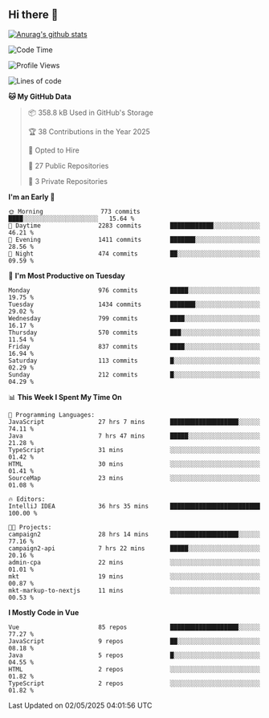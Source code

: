 ## Hi there 👋

[![Anurag's github stats](https://github-readme-stats.vercel.app/api?username=Songwonseok)](https://github.com/anuraghazra/github-readme-stats)



<!--START_SECTION:waka-->
![Code Time](http://img.shields.io/badge/Code%20Time-3%2C431%20hrs%2059%20mins-blue)

![Profile Views](http://img.shields.io/badge/Profile%20Views-0-blue)

![Lines of code](https://img.shields.io/badge/From%20Hello%20World%20I%27ve%20Written-34.8%20million%20lines%20of%20code-blue)

**🐱 My GitHub Data** 

> 📦 358.8 kB Used in GitHub's Storage 
 > 
> 🏆 38 Contributions in the Year 2025
 > 
> 💼 Opted to Hire
 > 
> 📜 27 Public Repositories 
 > 
> 🔑 3 Private Repositories 
 > 
**I'm an Early 🐤** 

```text
🌞 Morning                773 commits         ████░░░░░░░░░░░░░░░░░░░░░   15.64 % 
🌆 Daytime                2283 commits        ████████████░░░░░░░░░░░░░   46.21 % 
🌃 Evening                1411 commits        ███████░░░░░░░░░░░░░░░░░░   28.56 % 
🌙 Night                  474 commits         ██░░░░░░░░░░░░░░░░░░░░░░░   09.59 % 
```
📅 **I'm Most Productive on Tuesday** 

```text
Monday                   976 commits         █████░░░░░░░░░░░░░░░░░░░░   19.75 % 
Tuesday                  1434 commits        ███████░░░░░░░░░░░░░░░░░░   29.02 % 
Wednesday                799 commits         ████░░░░░░░░░░░░░░░░░░░░░   16.17 % 
Thursday                 570 commits         ███░░░░░░░░░░░░░░░░░░░░░░   11.54 % 
Friday                   837 commits         ████░░░░░░░░░░░░░░░░░░░░░   16.94 % 
Saturday                 113 commits         █░░░░░░░░░░░░░░░░░░░░░░░░   02.29 % 
Sunday                   212 commits         █░░░░░░░░░░░░░░░░░░░░░░░░   04.29 % 
```


📊 **This Week I Spent My Time On** 

```text
💬 Programming Languages: 
JavaScript               27 hrs 7 mins       ███████████████████░░░░░░   74.11 % 
Java                     7 hrs 47 mins       █████░░░░░░░░░░░░░░░░░░░░   21.28 % 
TypeScript               31 mins             ░░░░░░░░░░░░░░░░░░░░░░░░░   01.42 % 
HTML                     30 mins             ░░░░░░░░░░░░░░░░░░░░░░░░░   01.41 % 
SourceMap                23 mins             ░░░░░░░░░░░░░░░░░░░░░░░░░   01.08 % 

🔥 Editors: 
IntelliJ IDEA            36 hrs 35 mins      █████████████████████████   100.00 % 

🐱‍💻 Projects: 
campaign2                28 hrs 14 mins      ███████████████████░░░░░░   77.16 % 
campaign2-api            7 hrs 22 mins       █████░░░░░░░░░░░░░░░░░░░░   20.16 % 
admin-cpa                22 mins             ░░░░░░░░░░░░░░░░░░░░░░░░░   01.01 % 
mkt                      19 mins             ░░░░░░░░░░░░░░░░░░░░░░░░░   00.87 % 
mkt-markup-to-nextjs     11 mins             ░░░░░░░░░░░░░░░░░░░░░░░░░   00.53 % 
```

**I Mostly Code in Vue** 

```text
Vue                      85 repos            ███████████████████░░░░░░   77.27 % 
JavaScript               9 repos             ██░░░░░░░░░░░░░░░░░░░░░░░   08.18 % 
Java                     5 repos             █░░░░░░░░░░░░░░░░░░░░░░░░   04.55 % 
HTML                     2 repos             ░░░░░░░░░░░░░░░░░░░░░░░░░   01.82 % 
TypeScript               2 repos             ░░░░░░░░░░░░░░░░░░░░░░░░░   01.82 % 
```




 Last Updated on 02/05/2025 04:01:56 UTC
<!--END_SECTION:waka-->
